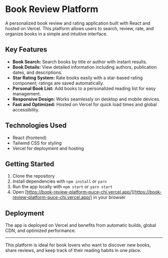# Book Review Platform

A personalized book review and rating application built with React and hosted on Vercel. This platform allows users to search, review, rate, and organize books in a simple and intuitive interface.

## Key Features

- **Book Search:** Search books by title or author with instant results.
- **Book Details:** View detailed information including authors, publication dates, and descriptions.
- **Star Rating System:** Rate books easily with a star-based rating component; ratings are saved automatically.
- **Personal Book List:** Add books to a personalized reading list for easy management.
- **Responsive Design:** Works seamlessly on desktop and mobile devices.
- **Fast and Optimized:** Hosted on Vercel for quick load times and global accessibility.

## Technologies Used

- React (frontend)
- Tailwind CSS for styling
- Vercel for deployment and hosting

## Getting Started

1. Clone the repository
2. Install dependencies with `npm install` or `yarn`
3. Run the app locally with `npm start` or `yarn start`
4. Open [https://book-review-platform-puce-chi.vercel.app/](https://book-review-platform-puce-chi.vercel.app/) in your browser

## Deployment

The app is deployed on Vercel and benefits from automatic builds, global CDN, and optimized performance.

---

This platform is ideal for book lovers who want to discover new books, share reviews, and keep track of their reading habits in one place.
